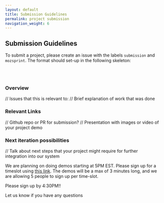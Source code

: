 ```yaml
---
layout: default
title: Submission Guidelines
permalink: project submission
navigation_weight: 6
---
```


## **Submission Guidelines**

To submit a project, please create an issue with the labels `submission` and `mozsprint`. The format should set-up in the following skeleton:

<br>
<br>

### **Overview**
// Issues that this is relevant to:
// Brief explanation of work that was done

### **Relevant Links**
// Github repo or PR for submission?
// Presentation with images or video of your project demo

### **Next iteration possibilities**
// Talk about next steps that your project might require for further integration into our system


We are planning on doing demos starting at 5PM EST. Please sign up for a timeslot using [this link](https://doodle.com/poll/h58etnfwu3pcg53p). The demos will be a max of 3 minutes long, and we are allowing 5 people to sign up per time-slot.

Please sign up by 4:30PM!!

Let us know if you have any questions
